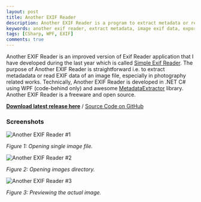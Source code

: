 ```yaml
---
layout: post
title: Another EXIF Reader
description: Another EXIF Reader is a program to extract metadata or read EXIF data of an image file. Another EXIF Reader is a freeware and open source.
keywords: another exif reader, extract metadata, image exif data, export exif data, image preview
tags: [CSharp, WPF, EXIF]
comments: true
---
```


Another EXIF Reader is an improved version of Exif Reader application that I have developed during the last year which is called [Simple Exif Reader](https://heiswayi.github.io/2016/simple-exif-reader-application). The purpose of Another EXIF Reader is straightforward i.e. to extract metadadata or read EXIF data of an image file, especially in photography related works. Technically, Another EXIF Reader is developed in .NET C# using WPF (code-behind only) and awesome [MetadataExtractor](https://github.com/drewnoakes/metadata-extractor-dotnet) library. Another EXIF Reader is a freeware and open source.

[**Download latest release here**](https://github.com/heiswayi/another-exif-reader/releases) / [Source Code on GitHub](https://github.com/heiswayi/another-exif-reader)

### Screenshots

![Another EXIF Reader #1](http://i.imgur.com/lJAzRjk.png)

_Figure 1: Opening single image file._

![Another EXIF Reader #2](http://i.imgur.com/D3wS4p1.png)

_Figure 2: Opening images directory._

![Another EXIF Reader #3](http://i.imgur.com/LvohNmr.png)

_Figure 3: Previewing the actual image._
